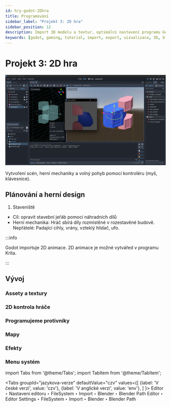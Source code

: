 ```yaml
---
id: hry-godot-2Dhra
title: Programování
sidebar_label: "Projekt 3: 2D hra"
sidebar_position: 12
description: Import 3D modelu a textur, optimální nastavení programu Godot pro programování her
keywords: [godot, gaming, tutorial, import, export, vizualizace, 3D, blender, blender3d, instalace, nastavení, digitální modelování]
---
```


# Projekt 3: 2D hra

![image](./images/godot3.png)

Vytvoření scén, herní mechaniky a volný pohyb pomocí kontroléru (myš, klávesnice).

## Plánování a herní design

1. Staveniště 

- Cíl: opravit stavební jeřáb pomocí náhradních dílů
- Herní mechanika: Hráč sbírá díly rozmístěné v rozestavěné budově. Nepřátelé: Padající cihly, vrány, vzteklý hlídač, ufo.

:::info

Godot importuje 2D animace. 2D animace je možné vytvářed v programu Krita.

:::


## Vývoj

### Assety a textury
### 2D kontrola hráče
### Programujeme protivníky
### Mapy
### Efekty
### Menu systém



import Tabs from '@theme/Tabs';
import TabItem from '@theme/TabItem';

<Tabs
  groupId="jazykova-verze"
  defaultValue="czv"
  values={[
    {label: 'V české verzi', value: 'czv'},
    {label: 'V anglické verzi', value: 'env'},
  ]
}>
<TabItem value="czv">Editor ‣ Nastavení editoru ‣ FileSystem ‣ Import ‣ Blender ‣ Blender Path</TabItem>
<TabItem value="env">Editor ‣ Editor Settings ‣ FileSystem ‣ Import ‣ Blender ‣ Blender Path</TabItem>
</Tabs>







